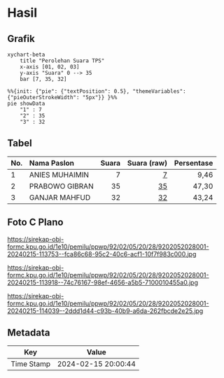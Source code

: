 # Hasil

## Grafik

```mermaid
xychart-beta
    title "Perolehan Suara TPS"
    x-axis [01, 02, 03]
    y-axis "Suara" 0 --> 35
    bar [7, 35, 32]
```

```mermaid
%%{init: {"pie": {"textPosition": 0.5}, "themeVariables": {"pieOuterStrokeWidth": "5px"}} }%%
pie showData
    "1" : 7
    "2" : 35
    "3" : 32
```

## Tabel

| No. | Nama Paslon    | Suara | Suara (raw) | Persentase |
|:--- |:-------------- | -----:| -----------:| ----------:|
| 1   | ANIES MUHAIMIN | 7     | [7][p-1]    | 9,46       |
| 2   | PRABOWO GIBRAN | 35    | [35][p-2]   | 47,30      |
| 3   | GANJAR MAHFUD  | 32    | [32][p-3]   | 43,24      |


[p-1]: https://github.com/gigit-pemilu/pemilu-2024-92-papua-barat/blob/main/pilpres/hitung-suara/sub/92-papua-barat/sub/02-manokwari/sub/05-masni/sub/2028-meyof-ii/sub/001-tps/sub/paslon-1.txt
[p-2]: https://github.com/gigit-pemilu/pemilu-2024-92-papua-barat/blob/main/pilpres/hitung-suara/sub/92-papua-barat/sub/02-manokwari/sub/05-masni/sub/2028-meyof-ii/sub/001-tps/sub/paslon-2.txt
[p-3]: https://github.com/gigit-pemilu/pemilu-2024-92-papua-barat/blob/main/pilpres/hitung-suara/sub/92-papua-barat/sub/02-manokwari/sub/05-masni/sub/2028-meyof-ii/sub/001-tps/sub/paslon-3.txt

## Foto C Plano

https://sirekap-obj-formc.kpu.go.id/1e10/pemilu/ppwp/92/02/05/20/28/9202052028001-20240215-113753--fca86c68-95c2-40c6-acf1-10f7f983c000.jpg

https://sirekap-obj-formc.kpu.go.id/1e10/pemilu/ppwp/92/02/05/20/28/9202052028001-20240215-113918--74c76167-98ef-4656-a5b5-7100010455a0.jpg

https://sirekap-obj-formc.kpu.go.id/1e10/pemilu/ppwp/92/02/05/20/28/9202052028001-20240215-114039--2ddd1d44-c93b-40b9-a6da-262fbcde2e25.jpg


## Metadata

| Key        | Value               |
| ---------- | ------------------- |
| Time Stamp | 2024-02-15 20:00:44 |




